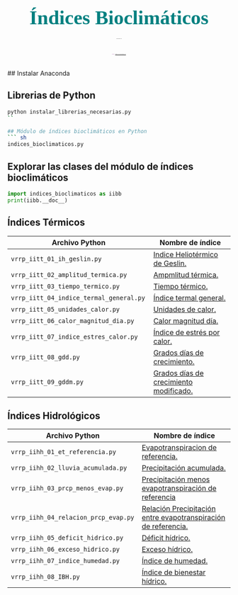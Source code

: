 <H1 align="center"><span style="font-family:Times New Roman;font-size:160%;color:#008080"><b>Índices Bioclimáticos</b></span></H1>
<H6 align="center"><span style="font-family:Times New Roman;font-size:20%;color:black">VR ROJAS</span></H6>
<H6 align="center"><span style="font-family:Times New Roman;font-size:20%;color:purple">Web : <a href="https://vrrp.github.io/">https://vrrp.github.io/</a></span></H6>
## Instalar Anaconda

## Librerias de Python
```sh
python instalar_librerias_necesarias.py
``

## Módulo de índices bioclimáticos en Python
``` sh
indices_bioclimaticos.py
```
## Explorar las clases del módulo de índices bioclimáticos
``` py
import indices_bioclimaticos as iibb
print(iibb.__doc__)
```

## Índices Térmicos
| Archivo Python | Nombre de índice |
| ------ | ----------- |
| ```vrrp_iitt_01_ih_geslin.py ```| [Indice Heliotérmico de Geslin.]() |
| ```vrrp_iitt_02_amplitud_termica.py ```| [Ampmlitud térmica.]() |
| ```vrrp_iitt_03_tiempo_termico.py ```| [Tiempo térmico.]() |
| ```vrrp_iitt_04_indice_termal_general.py ```| [Índice termal general.]() |
| ```vrrp_iitt_05_unidades_calor.py ```| [Unidades de calor.]() |
| ```vrrp_iitt_06_calor_magnitud_dia.py ```| [Calor magnitud día.]() |
| ```vrrp_iitt_07_indice_estres_calor.py ```| [Índice de estrés por calor.]() |
| ```vrrp_iitt_08_gdd.py ```| [Grados días de crecimiento.]() |
| ```vrrp_iitt_09_gddm.py ```| [Grados días de crecimiento modificado.]() |

## Índices Hidrológicos
| Archivo Python | Nombre de índice |
| ------ | ----------- |
| ```vrrp_iihh_01_et_referencia.py```| [Evapotranspiracion de referencia.]() |
| ```vrrp_iihh_02_lluvia_acumulada.py ```| [Precipitación acumulada.]() |
| ```vrrp_iihh_03_prcp_menos_evap.py ```| [Precipitación menos evapotranspiración de referencia]() |
| ```vrrp_iihh_04_relacion_prcp_evap.py ```| [Relación Precipitación entre evapotranspiración de referencia.]() |
| ```vrrp_iihh_05_deficit_hidrico.py ```| [Déficit hídrico.]() |
| ```vrrp_iihh_06_exceso_hidrico.py ```| [Exceso hídrico.]() |
| ```vrrp_iihh_07_indice_humedad.py ```| [Índice de humedad.]() |
| ```vrrp_iihh_08_IBH.py ```| [Índice de bienestar hídrico.]() |
